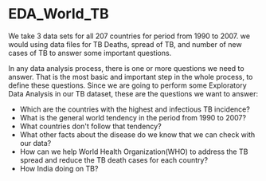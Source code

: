 # EDA_World_TB
We take 3 data sets for all 207 countries for period from 1990 to 2007. we would using data files for TB Deaths, spread of TB, and number of new cases of TB to answer some important questions. 

In any data analysis process, there is one or more questions we need to answer. That is the most basic and important step in the whole process, to define these questions. Since we are going to perform some Exploratory Data Analysis in our TB dataset, these are the questions we want to answer:
- Which are the countries with the highest and infectious TB incidence?
- What is the general world tendency in the period from 1990 to 2007?
- What countries don't follow that tendency?
- What other facts about the disease do we know that we can check with our data?
- How can we help World Health Organization(WHO) to address the TB spread and reduce the TB death cases for each country?
- How India doing on TB?
